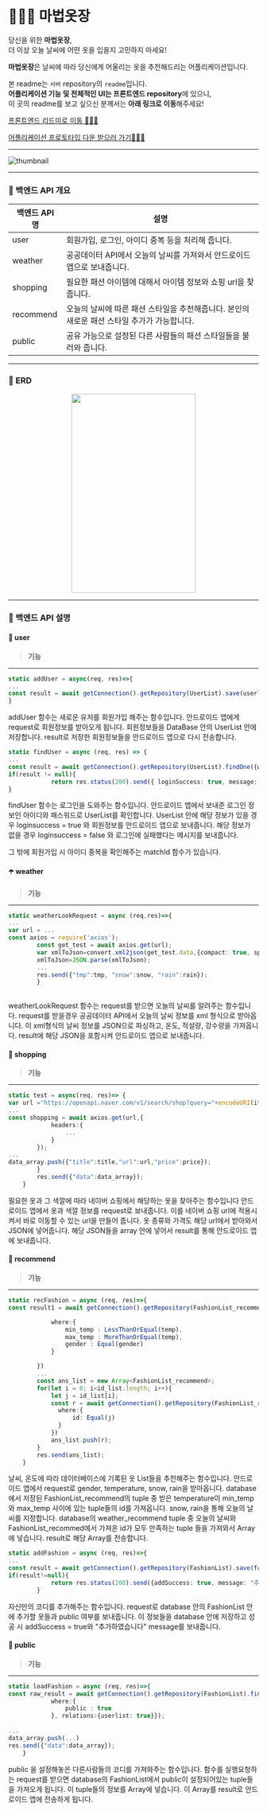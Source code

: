 # 🧙🏻‍♀️ 마법옷장
당신을 위한 **마법옷장**,    
더 이상 오늘 날씨에 어떤 옷을 입을지 고민하지 마세요!   

**마법옷장**은 날씨에 따라 당신에게 어울리는 옷을 추천해드리는 어플리케이션입니다.

본 readme는 `서버` repository의 `readme`입니다.     
**어플리케이션 기능 및 전체적인 UI는 프론트엔드 repository**에 있으니,     
이 곳의 readme를 보고 싶으신 분께서는 **아래 링크로 이동**해주세요!

[프론트엔드 리드미로 이동 🚶🏻‍♂️](https://github.com/mscj1004/madcamp_week2)

[어플리케이션 프로토타입 다운 받으러 가기🚶🏻‍♀️](https://drive.google.com/file/d/1aBmzPkRekIs_3M5biMXd-knHz4tfLSt7/view?usp=sharing)

---

![thumbnail](https://user-images.githubusercontent.com/60427387/178412572-217cf3c2-c2f1-4945-b314-6c6a498654f2.png)

---

### 📍 백엔드 API 개요

|백엔드 API 명|설명|
|---|---|
|user|회원가입, 로그인, 아이디 중복 등을 처리해 줍니다.|
|weather|공공데이터 API에서 오늘의 날씨를 가져와서 안드로이드 앱으로 보내줍니다.|
|shopping|필요한 패션 아이템에 대해서 아이템 정보와 쇼핑 url을 찾줍니다.|
|recommend|오늘의 날씨에 따른 패션 스타일을 추천해줍니다. 본인의 새로운 패션 스타일 추가가 가능합니다.|
|public|공유 가능으로 설정된 다른 사람들의 패션 스타일들을 불러와 줍니다.|


---

### 📍 ERD
<p align = "center" style = "color:gray">
<img src = "https://user-images.githubusercontent.com/102964058/178426293-4295bae8-81fe-4c14-bfa2-3dec6b19bb04.png" width = "250" height = "400" />
</p>


---






### 📍 백엔드 API 설명


#### 👤 user

> **기능** 

---

```typescript
static addUser = async(req, res)=>{
...
const result = await getConnection().getRepository(UserList).save(userlist);
}
```

addUser 함수는 새로운 유저를 회원가입 해주는 함수입니다. 
안드로이드 앱에게 request로 회원정보를 받아오게 됩니다.
회원정보들을 DataBase 안의 UserList 안에 저장합니다.
result로 저장한 회원정보들을 안드로이드 앱으로 다시 전송합니다.

```typescript
static findUser = async (req, res) => {
...
const result = await getConnection().getRepository(UserList).findOne({where:{id, password}});
if(result != null){
            return res.status(200).send({ loginSuccess: true, message: result, nickname:result.nickname, gender:result.gender, id:result.id});
}
```

findUser 함수는 로그인을 도와주는 함수입니다.
안드로이드 앱에서 보내준 로그인 정보인 아이디와 패스워드로 UserList를 확인합니다.
UserList 안에 해당 정보가 있을 경우 loginsuccess = true 와 회원정보를 안드로이드 앱으로 보내줍니다. 
해당 정보가 없을 경우 loginsuccess = false 와 로그인에 실패했다는 메시지를 보내줍니다.

그 밖에 회원가입 시 아이디 중복을 확인해주는 matchId 함수가 있습니다.

#### ☂️ weather

> **기능** 

---
```typescript
static weatherLookRequest = async (req,res)=>{
...
var url = ... 
const axios = require('axios');
        const get_test = await axios.get(url);
        var xmlToJson=convert.xml2json(get_test.data,{compact: true, spaces: 4})
        xmlToJson=JSON.parse(xmlToJson);
        ...
        res.send({"tmp":tmp, "snow":snow, "rain":rain});
        }
        
```

weatherLookRequest 함수는 request를 받으면 오늘의 날씨를 알려주는 함수입니다.
request를 받을경우 공공데이터 API에서 오늘의 날씨 정보를 xml 형식으로 받아옵니다.
이 xml형식의 날씨 정보를 JSON으로 파싱하고, 온도, 적설량, 강수량을 가져옵니다.
result에 해당 JSON을 포함시켜 안드로이드 앱으로 보내줍니다.


#### 🛒 shopping

> **기능** 

---
```typescript
static test = async(req, res)=> {
var url ="https://openapi.naver.com/v1/search/shop?query="+encodeURI(item);
...
const shopping = await axios.get(url,{
            headers:{
                ...
            }
        });
...
data_array.push({"title":title,"url":url,"price":price});
        }
        res.send({"data":data_array});
    }
```

필요한 옷과 그 색깔에 따라 네이버 쇼핑에서 해당하는 옷을 찾아주는 함수입니다
안드로이드 앱에서 옷과 색깔 정보를 request로 보내줍니다.
이를 네이버 쇼핑 url에 적용시켜서 바로 이동할 수 있는 url을 만들어 줍니다.
옷 종류와 가격도 해당 url에서 받아와서 JSON에 넣어줍니다.
해당 JSON들을 array 안에 넣어서 result를 통해 안드로이드 앱에 보내줍니다.


#### 🌟 recommend

> **기능** 

---

```typescript
static recFashion = async (req, res)=>{
const result1 = await getConnection().getRepository(FashionList_recommend).find({

            where:{
                min_temp : LessThanOrEqual(temp),
                max_temp : MoreThanOrEqual(temp),
                gender : Equal(gender)
            }

        })
        ...
        const ans_list = new Array<FashionList_recommend>;
        for(let i = 0; i<id_list.length; i++){
            let j = id_list[i];
            const r = await getConnection().getRepository(FashionList_recommend).findOne({
              where:{
                  id: Equal(j)
              }
            })
            ans_list.push(r);
        }
        res.send(ans_list);
    }

```
날씨, 온도에 따라 데이터베이스에 기록된 옷 List들을 추천해주는 함수입니다.
안드로이드 앱에서 request로 gender, temperature, snow, rain을 받아옵니다.
database에서 저장된 FashionList_recommend의 tuple 중 받은 temperature이 min_temp와 max_temp 사이에 있는 tuple들의 id를 가져옵니다.
snow, rain을 통해 오늘의 날씨를 지정합니다.
database의 weather_recommend tuple 중 오늘의 날씨와 FashionList_recommed에서 가져온 id가 모두 만족하는 tuple 들을 가져와서 Array에 넣습니다.
result로 해당 Array를 전송합니다.

```typescript
static addFashion = async (req, res)=>{
...
const result = await getConnection().getRepository(FashionList).save(fashionlist);
if(result!=null){
            return res.status(200).send({addSuccess: true, message: "추가하였습니다."});
        }
```
자신만의 코디를 추가해주는 함수입니다.
request로 database 안의 FashionList 안에 추가할 옷들과 public 여부를 보내줍니다.
이 정보들을 database 안에 저장하고 성공 시 addSuccess = true와 "추가하였습니다" message를 보내줍니다.

#### 🌱 public

> **기능** 

---
```typescript
static loadFashion = async (req, res)=>{
const raw_result = await getConnection().getRepository(FashionList).find({
            where:{
                public : true
            }, relations:{userlist: true}});
            
...
data_array.push(...)
res.send({"data":data_array});
    }
```
public 을 설정해놓은 다른사람들의 코디를 가져와주는 함수입니다.
함수를 실행요청하는 request를 받으면 database의 FashionList에서 public이 설정되어있는 tuple들을 가져오게 됩니다.
이 tuple들의 정보를 Array에 넣습니다.
이 Array를 result로 안드로이드 앱에 전송하게 됩니다.



